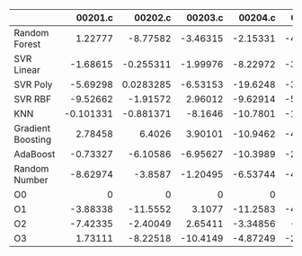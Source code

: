 |                   |   00201.c |     00202.c |   00203.c |   00204.c |   00205.c |   00206.c |   00207.c |    00208.c |    00209.c |   00210.c |   00211.c |   00212.c |   00213.c |   00214.c |   00215.c |   00216.c |   00217.c |    00218.c |   00219.c |   00220.c |   nestedLoop.c |   recursion.c |   select.c |   test10.c |   test11.c |   test12.c |    test13.c |   test1.c |   test2.c |   test3.c |   test4.c |   test5.c |   test6.c |   test7.c |   test8.c |   test9.c |    toy.c |
|:------------------|----------:|------------:|----------:|----------:|----------:|----------:|----------:|-----------:|-----------:|----------:|----------:|----------:|----------:|----------:|----------:|----------:|----------:|-----------:|----------:|----------:|---------------:|--------------:|-----------:|-----------:|-----------:|-----------:|------------:|----------:|----------:|----------:|----------:|----------:|----------:|----------:|----------:|----------:|---------:|
| Random Forest     |  1.22777  |  -8.77582   |  -3.46315 |  -2.15331 |  -4.47695 |   2.74508 |  2.38157  |  6.47021   |   3.72446  |  1.12255  |   5.60906 |  10.7289  |  3.73339  | -3.17088  |  3.26046  |  3.57855  | -11.1824  |   3.10896  |  1.81946  | -9.49124  |       -8.23012 |       9.5277  |   1.16463  |   3.91791  |   3.4606   |   -9.10312 |  -3.83989   |   7.95373 |  24.12    |   4.2317  |  14.8444  |  5.44984  | -0.546261 |  4.48009  |  2.60509  |  2.26178  | -3.24217 |
| SVR Linear        | -1.68615  |  -0.255311  |  -1.99976 |  -8.22972 |  -3.99062 |  -1.15132 | -4.8528   | 15.1646    |   0.228505 |  0.316326 |  12.1914  |   2.01588 |  1.65549  | -0.797391 | -3.6394   | -2.21705  |  -5.35724 | -10.5083   |  4.8479   | -0.57486  |       -9.89126 |       8.65    |  -1.08088  |  -7.60046  |  10.5677   |  -12.2552  |   2.32363   |  18.2737  |   2.27927 |  -5.34035 |   5.18804 |  0.951833 |  7.04024  | 14.3977   |  5.82103  | -2.74112  |  1.31814 |
| SVR Poly          | -5.69298  |   0.0283285 |  -6.53153 | -19.6248  |  -3.71616 |  -3.68348 |  7.3381   |  5.49375   |  -1.19381  | -1.89715  |   4.77221 |   8.7465  |  5.65097  | -2.09797  | -1.85978  | 24.2969   | -10.4661  |   2.58086  | -3.86905  | -5.75918  |       -7.73045 |      14.7058  |   3.45223  |  -7.49607  |  23.358    |   -4.59383 |   0.100324  |   8.07982 |   3.93841 |   9.49535 |   6.14743 |  1.65186  | 10.4637   |  4.15974  | 11.6752   | -8.11092  |  5.03572 |
| SVR RBF           | -9.52662  |  -1.91572   |   2.96012 |  -9.62914 |  -5.05986 |   7.89457 | -1.23883  | -0.0501103 |  -4.64765  |  0.101387 |  10.5784  |  -1.53389 | 12.9646   | -2.80819  |  4.35355  |  8.02408  |   1.83228 |   5.9526   | -0.709327 | -5.81923  |       -3.95064 |       8.12438 |   5.1375   |  -1.17339  |   2.01737  |   -4.56968 |  -8.26409   |   5.27987 |  10.5806  |  11.0412  |  18.4803  | -2.31843  |  7.91927  | 12.6516   | -1.02527  |  2.3537   |  4.62706 |
| KNN               | -0.101331 |  -0.881371  |  -8.1646  | -10.7801  | -13.5107  |   4.93882 |  2.02491  |  9.57613   |  -5.97156  | -2.88465  |   5.09249 |   4.61299 |  4.56471  | -1.86058  |  0.436083 |  0.944215 | -12.0529  |   1.59366  | -2.17856  | -0.928388 |      -14.3769  |       1.93212 |  -3.63458  |   4.62546  |  13.7689   |   -3.08495 |   0.523304  |   8.58738 |  -3.34863 |   8.8015  |  13.7854  | -5.63294  |  7.56788  |  4.90412  |  7.18846  |  0.532207 | -2.05408 |
| Gradient Boosting |  2.78458  |   6.4026    |   3.90101 | -10.9462  |  -4.72224 |   2.40214 | -2.58784  | 13.8075    |   0.323159 | -1.20366  |  11.3746  |  10.9014  | 11.8261   | -1.58622  |  2.75496  | -4.43282  |  -3.33994 |  -0.243181 |  2.99948  | -4.1921   |      -17.9728  |      15.7954  |   5.7159   |  -4.74669  |  10.7907   |    4.04998 |  -0.664788  |   8.00441 |  -3.28354 |  -3.36851 |  11.7215  |  4.39188  |  9.72824  |  2.89011  | -0.154509 |  2.36869  |  2.43561 |
| AdaBoost          | -0.73327  |  -6.10586   |  -6.95627 | -10.3989  |  -2.77494 |   7.48944 | -0.430234 | 11.6095    |   2.36803  | -2.57644  |  11.9994  |  -1.69721 |  6.17777  |  7.83265  | -1.24688  |  7.66304  |   3.34287 |  -2.93733  |  2.76857  | -4.39492  |       -4.46949 |      17.799   |  -6.20436  |   2.03809  |  14.7499   |  -15.2768  | -11.7383    |   6.79098 |   3.67726 |   2.41603 |   7.24477 |  5.80776  |  9.61275  |  5.00372  | -3.80763  | -0.670288 |  3.13624 |
| Random Number     | -8.62974  |  -3.8587    |  -1.20495 |  -6.53744 |  -4.06681 |   9.96959 | -0.273822 |  6.39435   |  -9.13352  | -0.128558 |  22.3742  |   5.4216  |  0.769733 | -3.32382  | -2.15664  | -2.60573  | -15.3914  |  -3.95307  |  0.688862 | -7.92869  |       -8.03446 |       8.51758 | -10.3856   |  -1.77318  |   0.399427 |  -12.0858  |   0.0580633 |  -1.55699 |  12.661   | -10.2449  |  13.7825  | -4.21634  |  4.61245  |  0.321981 |  4.46319  | -1.76429  |  3.27533 |
| O0                |  0        |   0         |   0       |   0       |   0       |   0       |  0        |  0         |   0        |  0        |   0       |   0       |  0        |  0        |  0        |  0        |   0       |   0        |  0        |  0        |        0       |       0       |   0        |   0        |   0        |    0       |   0         |   0       |   0       |   0       |   0       |  0        |  0        |  0        |  0        |  0        |  0       |
| O1                | -3.88338  | -11.5552    |   3.1077  | -11.2583  |  -4.69108 |   1.46977 |  5.817    |  6.14288   | -12.637    | -0.665501 |   8.11575 |   5.23861 |  0.672484 | -2.56652  |  1.68834  | -7.86867  |   2.50166 |  -2.83512  | -2.60254  | -4.3817   |       -6.52645 |       6.45304 |   9.70569  |   5.90436  |  20.6372   |   -4.13377 |   2.75837   |   1.28206 |   5.89464 |  -2.10171 |   6.31112 |  1.96878  | -0.993755 |  6.07943  |  3.64753  |  3.75977  |  5.56668 |
| O2                | -7.42335  |  -2.40049   |   2.65411 |  -3.34856 |  -9.1635  |  -2.20051 | -0.482907 |  6.13231   |  -5.85231  | 17.5468   |   9.79799 |   3.96099 | -3.69209  | -4.294    |  2.75112  | -2.69821  |  -3.9551  |  -3.77633  |  1.79784  | -6.05076  |       -8.78584 |      10.6115  |  -4.20266  |   3.96243  |   7.32847  |  -17.468   |  -0.192197  |   5.59391 |   1.49662 | -11.1848  |  18.3609  | -3.67639  | -1.72122  |  0.665916 | -0.104603 | -2.41327  |  5.31606 |
| O3                |  1.73111  |  -8.22518   | -10.4149  |  -4.87249 |  -2.00905 |  -9.83165 |  3.44026  |  7.17038   |  -6.80886  |  3.13284  |   2.2172  |  10.5195  |  1.82446  | -1.43406  | -0.143443 | -4.26438  |   3.58871 |  -2.16392  |  2.67513  | -3.51413  |       -7.21236 |      11.1484  |   0.864295 |   0.260795 |   6.55398  |   -6.86131 |  -5.67293   |  15.1022  |  -5.70496 |  -3.50649 |  17.1855  | -5.13616  | -0.79318  |  1.00009  | -4.69076  | -0.982353 | 12.067   |